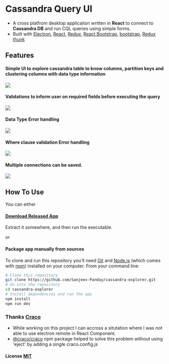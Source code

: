 # Cassandra Query UI

- A cross platfrom desktop applicaiton written in <strong>React</strong> to connect to <b>Cassandra DB</b> and run CQL queries using simple forms.
- Built with [Electron](https://github.com/atom/electron), [React](https://facebook.github.io/react/), [Redux](https://github.com/reactjs/redux), [React Bootstrap](https://react-bootstrap.github.io/), [bootstrap](https://getbootstrap.com/), [Redux thunk](https://github.com/reduxjs/redux-thunk)

## Features

<h4>Simple UI to explore cassandra table to know columns, partition keys and clustering columns with data type information</h4>
<img src="https://github.com/Sanjeev-Panday/cassandra-explorer/blob/master/screenshots/image1.png"/>
<h4>Validations to inform user on required fields before executing the query</h4>
<img src="https://github.com/Sanjeev-Panday/cassandra-explorer/blob/master/screenshots/image2.png"/>
<h4>Data Type Error handling</h4> 
<img src="https://github.com/Sanjeev-Panday/cassandra-explorer/blob/master/screenshots/image3.png"/>
<br/>
<h4>Where clause validation Error handling</h4> 
<img src="https://github.com/Sanjeev-Panday/cassandra-explorer/blob/master/screenshots/image4.png"/>
<br/>
<h4>Multiple connections can be saved.</h4> 
<img src="https://github.com/Sanjeev-Panday/cassandra-explorer/blob/master/screenshots/image5.png"/>

## How To Use

You can either

#### [Download Released App](https://github.com/Sanjeev-Panday/cassandra-explorer/releases)

Extract it somewhere, and then run the executable.

or

#### Package app manually from sources

To clone and run this repository you'll need [Git](https://git-scm.com) and [Node.js](https://nodejs.org/en/download/) (which comes with [npm](https://www.npmjs.com/)) installed on your computer. From your command line:

```bash
# Clone this repository
git clone https://github.com/Sanjeev-Panday/cassandra-explorer.git
# Go into the repository
cd cassandra-explorer
# Install dependencies and run the app
npm install
npm run dev

```
### Thanks [Craco](https://github.com/gsoft-inc/craco)
- While working on this project I can accross a situtation where I was not able to use electron remote in React Component. 
- [@craco/craco](https://www.npmjs.com/package/@craco/craco) npm package helped to solve this problem without using 'eject' by adding a single craco.config.js


#### License [MIT](LICENSE)
